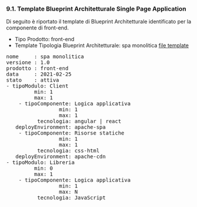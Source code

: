 
### 9.1. Template Blueprint Architetturale Single Page Application

Di seguito è riportato il template di Blueprint Architetturale identificato per la componente di front-end.

-   Tipo Prodotto: front-end
-   Template Tipologia Blueprint Architetturale: spa monolitica [file template](files/template_blueprint_spa_monolitica.yml)

<pre>
nome     : spa monolitica
versione : 1.0
prodotto : front-end
data     : 2021-02-25
stato    : attiva
- tipoModulo: Client
         min: 1
         max: 1
    - tipoComponente: Logica applicativa
                 min: 1
                 max: 1
          tecnologia: angular | react
   deployEnvironment: apache-spa
    - tipoComponente: Risorse statiche
                 min: 1
                 max: 1
          tecnologia: css-html
   deployEnvironment: apache-cdn
- tipoModulo: Libreria
         min: 0
         max: 1
    - tipoComponente: Logica applicativa
                 min: 1
                 max: N
          tecnologia: JavaScript
</pre>

